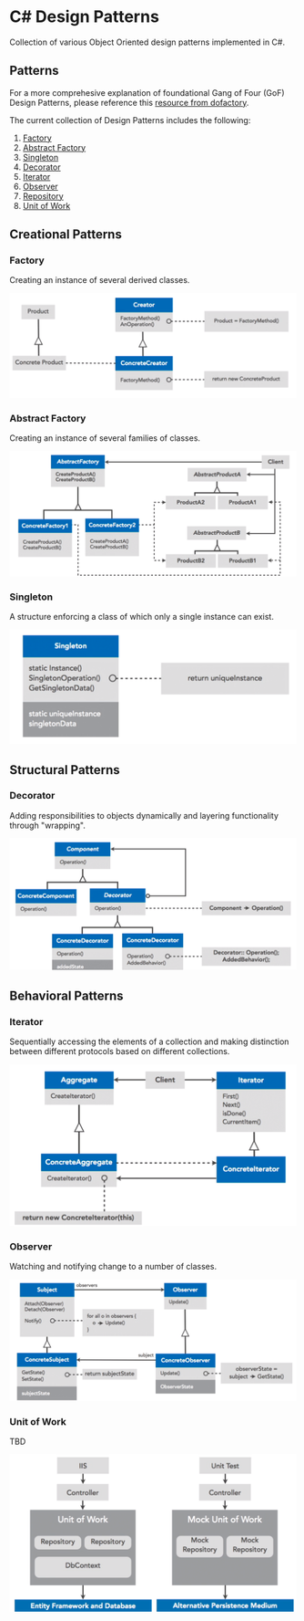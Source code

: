 # C# Design Patterns

Collection of various Object Oriented design patterns implemented in C#.

## Patterns

For a more comprehesive explanation of foundational Gang of Four (GoF) Design Patterns, please reference this [resource from dofactory](https://www.dofactory.com/net/design-patterns).

The current collection of Design Patterns includes the following:

1. [Factory](/factory)
2. [Abstract Factory](/abstract-factory)
3. [Singleton](/singleton)
4. [Decorator](/decorator)
5. [Iterator](/iterator)
6. [Observer](/observer)
7. [Repository](/repository)
8. [Unit of Work](/unit-of-work)

## Creational Patterns

### Factory

Creating an instance of several derived classes.

![Factory Method](/assets/factory-diagram.png)

### Abstract Factory

Creating an instance of several families of classes.

![Abstract Factory Method](/assets/abstract-factory-diagram.png)

### Singleton

A structure enforcing a class of which only a single instance can exist.

![Singleton Method](/assets/singleton-diagram.png)

## Structural Patterns

### Decorator

Adding responsibilities to objects dynamically and layering functionality through "wrapping".

![Decorator Method](/assets/decorator-diagram.png)

## Behavioral Patterns

### Iterator

Sequentially accessing the elements of a collection and making distinction between different protocols based on different collections.

![Decorator Method](/assets/iterator-diagram.png)

### Observer

Watching and notifying change to a number of classes.

![Observer Method](/assets/observer-diagram.png)

### Unit of Work

TBD

![Unit of Work Method](/assets/unit-of-work-diagram.png)
